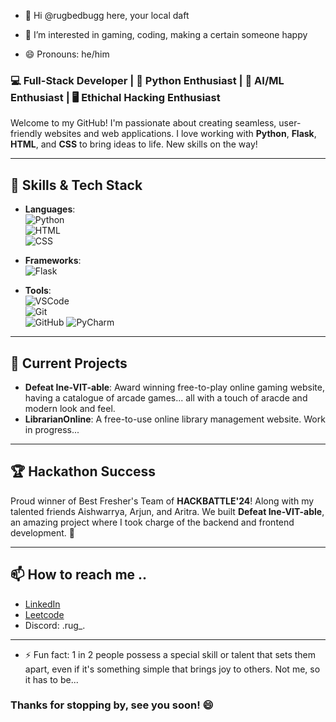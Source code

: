 
- 👋 Hi @rugbedbugg here, your local daft

- 👀 I’m interested in gaming, coding, making a certain someone happy

- 😄 Pronouns: he/him

### 💻 Full-Stack Developer | 🐍 Python Enthusiast | 🤖 AI/ML Enthusiast | 🖥️ Ethichal Hacking Enthusiast 

Welcome to my GitHub! I'm passionate about creating seamless, user-friendly websites and web applications. I love working with **Python**, **Flask**, **HTML**, and **CSS** to bring ideas to life. New skills on the way!

---

## 🚀 Skills & Tech Stack

- **Languages**:  
  ![Python](https://img.shields.io/badge/-Python-3776AB?style=flat&logo=python&logoColor=white)  
  ![HTML](https://img.shields.io/badge/-HTML-E34F26?style=flat&logo=html5&logoColor=white)  
  ![CSS](https://img.shields.io/badge/-CSS-1572B6?style=flat&logo=css3&logoColor=white)

- **Frameworks**:  
  ![Flask](https://img.shields.io/badge/-Flask-000000?style=flat&logo=flask&logoColor=white)

- **Tools**:  
  ![VSCode](https://img.shields.io/badge/-VSCode-007ACC?style=flat&logo=visual-studio-code&logoColor=white)  
  ![Git](https://img.shields.io/badge/-Git-F05032?style=flat&logo=git&logoColor=white)  
  ![GitHub](https://img.shields.io/badge/-GitHub-181717?style=flat&logo=github&logoColor=white)
  ![PyCharm](https://img.shields.io/badge/-PyCharm-000000?style=flat&logo=pycharm&logoColor=white)  

---

## 🎯 Current Projects

- **Defeat Ine-VIT-able**: Award winning free-to-play online gaming website, having a catalogue of arcade games... all with a touch of aracde and modern look and feel. 
- **LibrarianOnline**: A free-to-use online library management website. Work in progress...

---

## 🏆 Hackathon Success

Proud winner of Best Fresher's Team of **HACKBATTLE'24**! Along with my talented friends Aishwarrya, Arjun, and Aritra. We built **Defeat Ine-VIT-able**,  an amazing project where I took charge of the backend and frontend development. 🎉

---

##  📫 How to reach me .. 

- [LinkedIn](https://www.linkedin.com/in/partha-gogoi-736241308/)
- [Leetcode](https://leetcode.com/u/oxide_1/)
- Discord: .rug_.

---

- ⚡ Fun fact: 1 in 2 people possess a special skill or talent that sets them apart, even if it's something simple that brings joy to others. Not me, so it has to be...

### Thanks for stopping by, see you soon! 😄


<!---
rugbedbugg/rugbedbugg is a ✨ special ✨ repository because its `README.md` (this file) appears on your GitHub profile.
You can click the Preview link to take a look at your changes.
--->
